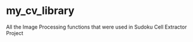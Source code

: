 # my_cv_library

All the Image Processing functions that were used in Sudoku Cell Extractor Project
